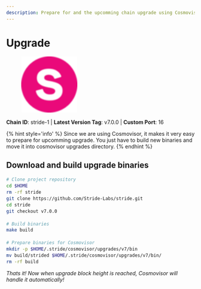 ```yaml
---
description: Prepare for and the upcomming chain upgrade using Cosmovisor.
---
```


# Upgrade

<figure><img src="https://raw.githubusercontent.com/kj89/cosmos-images/main/logos/stride.png" width="150" alt=""><figcaption></figcaption></figure>

**Chain ID**: stride-1 | **Latest Version Tag**: v7.0.0 | **Custom Port**: 16

{% hint style='info' %}
Since we are using Cosmovisor, it makes it very easy to prepare for upcomming upgrade.
You just have to build new binaries and move it into cosmovisor upgrades directory.
{% endhint %}

## Download and build upgrade binaries

```bash
# Clone project repository
cd $HOME
rm -rf stride
git clone https://github.com/Stride-Labs/stride.git
cd stride
git checkout v7.0.0

# Build binaries
make build

# Prepare binaries for Cosmovisor
mkdir -p $HOME/.stride/cosmovisor/upgrades/v7/bin
mv build/strided $HOME/.stride/cosmovisor/upgrades/v7/bin/
rm -rf build
```

*Thats it! Now when upgrade block height is reached, Cosmovisor will handle it automatically!*
